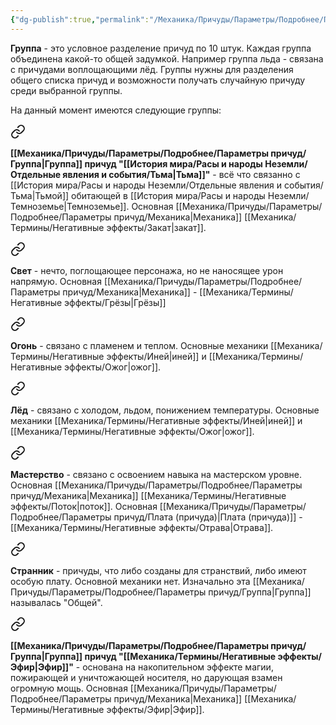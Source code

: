 ```yaml
---
{"dg-publish":true,"permalink":"/Механика/Причуды/Параметры/Подробнее/Параметры причуд/Группа/","noteIcon":"","created":"2025-08-21T13:47:54.336+03:00","updated":"2025-09-04T08:00:56.333+03:00"}
---
```




**Группа** - это условное разделение причуд по 10 штук. Каждая группа объединена какой-то общей задумкой. Например группа льда - связана с причудами воплощающими лёд. Группы нужны для разделения общего списка причуд и возможности получать случайную причуду среди выбранной группы.

На данный момент имеются следующие группы:

<div class="transclusion internal-embed is-loaded"><a class="markdown-embed-link" href="/Механика/Причуды/Параметры/Подробнее/Группы причуд/Группа - Тьма/" aria-label="Open link"><svg xmlns="http://www.w3.org/2000/svg" width="24" height="24" viewBox="0 0 24 24" fill="none" stroke="currentColor" stroke-width="2" stroke-linecap="round" stroke-linejoin="round" class="svg-icon lucide-link"><path d="M10 13a5 5 0 0 0 7.54.54l3-3a5 5 0 0 0-7.07-7.07l-1.72 1.71"></path><path d="M14 11a5 5 0 0 0-7.54-.54l-3 3a5 5 0 0 0 7.07 7.07l1.71-1.71"></path></svg></a><div class="markdown-embed">




**[[Механика/Причуды/Параметры/Подробнее/Параметры причуд/Группа\|Группа]] причуд "[[История мира/Расы и народы Неземли/Отдельные явления и события/Тьма\|Тьма]]"** - всё что связанно с [[История мира/Расы и народы Неземли/Отдельные явления и события/Тьма\|Тьмой]] обитающей в [[История мира/Расы и народы Неземли/Темноземье\|Темноземье]]. Основная [[Механика/Причуды/Параметры/Подробнее/Параметры причуд/Механика\|Механика]] [[Механика/Термины/Негативные эффекты/Закат\|закат]]. 

</div></div>


<div class="transclusion internal-embed is-loaded"><a class="markdown-embed-link" href="/Механика/Причуды/Параметры/Подробнее/Группы причуд/Группа - Свет/" aria-label="Open link"><svg xmlns="http://www.w3.org/2000/svg" width="24" height="24" viewBox="0 0 24 24" fill="none" stroke="currentColor" stroke-width="2" stroke-linecap="round" stroke-linejoin="round" class="svg-icon lucide-link"><path d="M10 13a5 5 0 0 0 7.54.54l3-3a5 5 0 0 0-7.07-7.07l-1.72 1.71"></path><path d="M14 11a5 5 0 0 0-7.54-.54l-3 3a5 5 0 0 0 7.07 7.07l1.71-1.71"></path></svg></a><div class="markdown-embed">






**Свет** - нечто, поглощающее персонажа, но не наносящее урон напрямую. Основная [[Механика/Причуды/Параметры/Подробнее/Параметры причуд/Механика\|Механика]] - [[Механика/Термины/Негативные эффекты/Грёзы\|Грёзы]]


</div></div>


<div class="transclusion internal-embed is-loaded"><a class="markdown-embed-link" href="/Механика/Причуды/Параметры/Подробнее/Группы причуд/Группа - Огонь/" aria-label="Open link"><svg xmlns="http://www.w3.org/2000/svg" width="24" height="24" viewBox="0 0 24 24" fill="none" stroke="currentColor" stroke-width="2" stroke-linecap="round" stroke-linejoin="round" class="svg-icon lucide-link"><path d="M10 13a5 5 0 0 0 7.54.54l3-3a5 5 0 0 0-7.07-7.07l-1.72 1.71"></path><path d="M14 11a5 5 0 0 0-7.54-.54l-3 3a5 5 0 0 0 7.07 7.07l1.71-1.71"></path></svg></a><div class="markdown-embed">






**Огонь** - связано с пламенем и теплом. Основные механики [[Механика/Термины/Негативные эффекты/Иней\|иней]] и [[Механика/Термины/Негативные эффекты/Ожог\|ожог]]. 


</div></div>


<div class="transclusion internal-embed is-loaded"><a class="markdown-embed-link" href="/Механика/Причуды/Параметры/Подробнее/Группы причуд/Группа - Лёд/" aria-label="Open link"><svg xmlns="http://www.w3.org/2000/svg" width="24" height="24" viewBox="0 0 24 24" fill="none" stroke="currentColor" stroke-width="2" stroke-linecap="round" stroke-linejoin="round" class="svg-icon lucide-link"><path d="M10 13a5 5 0 0 0 7.54.54l3-3a5 5 0 0 0-7.07-7.07l-1.72 1.71"></path><path d="M14 11a5 5 0 0 0-7.54-.54l-3 3a5 5 0 0 0 7.07 7.07l1.71-1.71"></path></svg></a><div class="markdown-embed">






**Лёд** - связано с холодом, льдом, понижением температуры. Основные механики [[Механика/Термины/Негативные эффекты/Иней\|иней]] и [[Механика/Термины/Негативные эффекты/Ожог\|ожог]].

</div></div>


<div class="transclusion internal-embed is-loaded"><a class="markdown-embed-link" href="/Механика/Причуды/Параметры/Подробнее/Группы причуд/Группа - Мастерство/" aria-label="Open link"><svg xmlns="http://www.w3.org/2000/svg" width="24" height="24" viewBox="0 0 24 24" fill="none" stroke="currentColor" stroke-width="2" stroke-linecap="round" stroke-linejoin="round" class="svg-icon lucide-link"><path d="M10 13a5 5 0 0 0 7.54.54l3-3a5 5 0 0 0-7.07-7.07l-1.72 1.71"></path><path d="M14 11a5 5 0 0 0-7.54-.54l-3 3a5 5 0 0 0 7.07 7.07l1.71-1.71"></path></svg></a><div class="markdown-embed">






**Мастерство** - связано с освоением навыка на мастерском уровне. Основная [[Механика/Причуды/Параметры/Подробнее/Параметры причуд/Механика\|Механика]] [[Механика/Термины/Негативные эффекты/Поток\|поток]]. Основная [[Механика/Причуды/Параметры/Подробнее/Параметры причуд/Плата (причуда)\|Плата (причуда)]] - [[Механика/Термины/Негативные эффекты/Отрава\|Отрава]].

</div></div>


<div class="transclusion internal-embed is-loaded"><a class="markdown-embed-link" href="/Механика/Причуды/Параметры/Подробнее/Группы причуд/Группа - Странник/" aria-label="Open link"><svg xmlns="http://www.w3.org/2000/svg" width="24" height="24" viewBox="0 0 24 24" fill="none" stroke="currentColor" stroke-width="2" stroke-linecap="round" stroke-linejoin="round" class="svg-icon lucide-link"><path d="M10 13a5 5 0 0 0 7.54.54l3-3a5 5 0 0 0-7.07-7.07l-1.72 1.71"></path><path d="M14 11a5 5 0 0 0-7.54-.54l-3 3a5 5 0 0 0 7.07 7.07l1.71-1.71"></path></svg></a><div class="markdown-embed">




**Странник** - причуды, что либо созданы для странствий, либо имеют особую плату. Основной механики нет. Изначально эта [[Механика/Причуды/Параметры/Подробнее/Параметры причуд/Группа\|Группа]] называлась "Общей".

</div></div>


<div class="transclusion internal-embed is-loaded"><a class="markdown-embed-link" href="/Механика/Причуды/Параметры/Подробнее/Группы причуд/Группа - Эфир/" aria-label="Open link"><svg xmlns="http://www.w3.org/2000/svg" width="24" height="24" viewBox="0 0 24 24" fill="none" stroke="currentColor" stroke-width="2" stroke-linecap="round" stroke-linejoin="round" class="svg-icon lucide-link"><path d="M10 13a5 5 0 0 0 7.54.54l3-3a5 5 0 0 0-7.07-7.07l-1.72 1.71"></path><path d="M14 11a5 5 0 0 0-7.54-.54l-3 3a5 5 0 0 0 7.07 7.07l1.71-1.71"></path></svg></a><div class="markdown-embed">




**[[Механика/Причуды/Параметры/Подробнее/Параметры причуд/Группа\|Группа]] причуд "[[Механика/Термины/Негативные эффекты/Эфир\|Эфир]]"** - основана на накопительном эффекте магии, пожирающей и уничтожающей носителя, но дарующая взамен огромную мощь. Основная [[Механика/Причуды/Параметры/Подробнее/Параметры причуд/Механика\|Механика]] [[Механика/Термины/Негативные эффекты/Эфир\|Эфир]]. 

</div></div>
